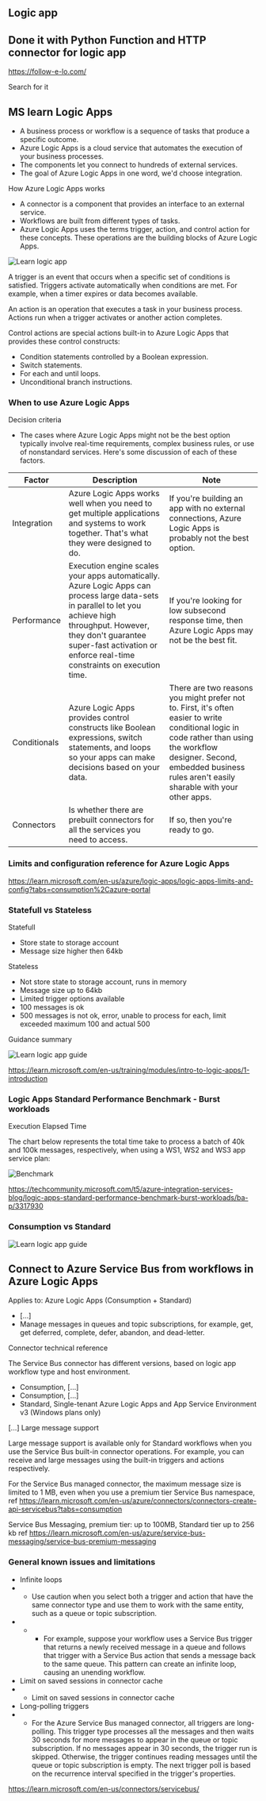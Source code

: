 ## Logic app


## Done it with Python Function and HTTP connector for logic app

https://follow-e-lo.com/

Search for it

## MS learn Logic Apps

* A business process or workflow is a sequence of tasks that produce a specific outcome.
* Azure Logic Apps is a cloud service that automates the execution of your business processes.
* The components let you connect to hundreds of external services.
* The goal of Azure Logic Apps in one word, we'd choose integration. 

How Azure Logic Apps works
* A connector is a component that provides an interface to an external service. 
* Workflows are built from different types of tasks. 
* Azure Logic Apps uses the terms trigger, action, and control action for these concepts. These operations are the building blocks of Azure Logic Apps.

![Learn logic app ](https://github.com/spawnmarvel/azure-automation/blob/main/images/learnlogicapp.jpg)

A trigger is an event that occurs when a specific set of conditions is satisfied. Triggers activate automatically when conditions are met. For example, when a timer expires or data becomes available.

An action is an operation that executes a task in your business process. Actions run when a trigger activates or another action completes.

Control actions are special actions built-in to Azure Logic Apps that provides these control constructs:

* Condition statements controlled by a Boolean expression.
* Switch statements.
* For each and until loops.
* Unconditional branch instructions.

### When to use Azure Logic Apps

Decision criteria
* The cases where Azure Logic Apps might not be the best option typically involve real-time requirements, complex business rules, or use of nonstandard services. Here's some discussion of each of these factors.

| Factor      | Description                                            | Note
| ----------- | ------------------------------------------------------ | ---- 
| Integration | Azure Logic Apps works well when you need to get multiple applications and systems to work together. That's what they were designed to do. | If you're building an app with no external connections, Azure Logic Apps is probably not the best option.
| Performance | Execution engine scales your apps automatically. Azure Logic Apps can process large data-sets in parallel to let you achieve high throughput. However, they don't guarantee super-fast activation or enforce real-time constraints on execution time. | If you're looking for low subsecond response time, then Azure Logic Apps may not be the best fit.
| Conditionals | Azure Logic Apps provides control constructs like Boolean expressions, switch statements, and loops so your apps can make decisions based on your data. | There are two reasons you might prefer not to. First, it's often easier to write conditional logic in code rather than using the workflow designer. Second, embedded business rules aren't easily sharable with your other apps. 
| Connectors | Is whether there are prebuilt connectors for all the services you need to access.| If so, then you're ready to go. 


### Limits and configuration reference for Azure Logic Apps


https://learn.microsoft.com/en-us/azure/logic-apps/logic-apps-limits-and-config?tabs=consumption%2Cazure-portal

### Statefull vs Stateless

Statefull
* Store state to storage account
* Message size higher then 64kb

Stateless
* Not store state to storage account, runs in memory
* Message size up to 64kb
* Limited trigger options available
* 100 messages is ok
* 500 messages is not ok, error, unable to process for each, limit exceeded maximum 100 and actual 500


Guidance summary

![Learn logic app guide ](https://github.com/spawnmarvel/azure-automation/blob/main/images/logicappguide.jpg)

https://learn.microsoft.com/en-us/training/modules/intro-to-logic-apps/1-introduction

### Logic Apps Standard Performance Benchmark - Burst workloads

Execution Elapsed Time

The chart below represents the total time take to process a batch of 40k and 100k messages, respectively, when using a WS1, WS2 and WS3 app service plan:

![Benchmark ](https://github.com/spawnmarvel/azure-automation/blob/main/images/benchmark.jpg)
              

https://techcommunity.microsoft.com/t5/azure-integration-services-blog/logic-apps-standard-performance-benchmark-burst-workloads/ba-p/3317930


### Consumption vs Standard

![Learn logic app guide ](https://github.com/spawnmarvel/azure-automation/blob/main/images/logicappcreate2.jpg)

## Connect to Azure Service Bus from workflows in Azure Logic Apps

Applies to: Azure Logic Apps (Consumption + Standard)

* [...]
* Manage messages in queues and topic subscriptions, for example, get, get deferred, complete, defer, abandon, and dead-letter.

Connector technical reference

The Service Bus connector has different versions, based on logic app workflow type and host environment.
* Consumption, [...]
* Consumption, [...]
* Standard, Single-tenant Azure Logic Apps and App Service Environment v3 (Windows plans only)

[...]
Large message support

Large message support is available only for Standard workflows when you use the Service Bus built-in connector operations. For example, you can receive and large messages using the built-in triggers and actions respectively.

For the Service Bus managed connector, the maximum message size is limited to 1 MB, even when you use a premium tier Service Bus namespace, ref https://learn.microsoft.com/en-us/azure/connectors/connectors-create-api-servicebus?tabs=consumption

Service Bus Messaging, premium tier: up to 100MB, Standard tier up to 256 kb ref https://learn.microsoft.com/en-us/azure/service-bus-messaging/service-bus-premium-messaging




### General known issues and limitations

* Infinite loops
* * Use caution when you select both a trigger and action that have the same connector type and use them to work with the same entity, such as a queue or topic subscription.
* * * For example, suppose your workflow uses a Service Bus trigger that returns a newly received message in a queue and follows that trigger with a Service Bus action that sends a message back to the same queue. This pattern can create an infinite loop, causing an unending workflow.
* Limit on saved sessions in connector cache
* * Limit on saved sessions in connector cache
* Long-polling triggers
* * For the Azure Service Bus managed connector, all triggers are long-polling. This trigger type processes all the messages and then waits 30 seconds for more messages to appear in the queue or topic subscription. If no messages appear in 30 seconds, the trigger run is skipped. Otherwise, the trigger continues reading messages until the queue or topic subscription is empty. The next trigger poll is based on the recurrence interval specified in the trigger's properties.

https://learn.microsoft.com/en-us/connectors/servicebus/